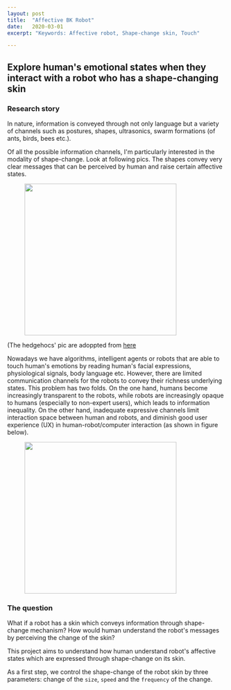 ```yaml
---
layout: post
title:  "Affective BK Robot"
date:   2020-03-01
excerpt: "Keywords: Affective robot, Shape-change skin, Touch"

---
```



<!-- <iframe src="https://ghbtns.com/github-btn.html?user=TaylanTatli&repo=Halve&type=star&count=true&size=large" frameborder="0" scrolling="0" width="160px" height="30px"></iframe>     -->

## Explore human's emotional states when they interact with a robot who has a shape-changing skin
 
### Research story
In nature, information is conveyed through not only language but a variety of channels such as postures, shapes, ultrasonics, swarm formations (of ants, birds, bees etc.).

Of all the possible information channels, I'm particularly interested in the modality of shape-change. Look at following pics. The shapes convey very clear messages that can be perceived by human and raise certain affective states.

<figure>
<img src="{{site.baseurl}}/images/bk_robot/in_nature.png" style = "width:350px"/>
</figure>

(The hedgehocs' pic are adoppted from [here](http://blog.critterconnection.cc/spine-language/)

Nowadays we have algorithms, intelligent agents or robots that are able to touch human's emotions by reading human's facial expressions, physiological signals, body language etc. However, there are limited communication channels for the robots to convey their richness underlying states. This problem has two folds. On the one hand, humans become increasingly transparent to the robots, while robots are increasingly opaque to humans (especially to non-expert users), which leads to information inequality. On the other hand, inadequate expressive channels limit interaction space between human and robots, and diminish good user experience (UX) in human-robot/computer interaction (as shown in figure below).


<!-- {% capture images %}
  {{ site.url }}/images/bk_robot/HRI_info_trans.png
{% endcapture %}
{% include gallery images=images caption="Human-robot/computer information channels" cols=3 %} -->

<figure>
<img src="{{site.baseurl}}/images/bk_robot/HRI_info_trans.png" style = "width:350px"/>
</figure>

### The question
What if a robot has a skin which conveys information through shape-change mechanism? How would human understand the robot's messages by perceiving the change of the skin? 

This project aims to understand how human understand robot's affective states which are expressed through shape-change on its skin.

As a first step, we control the shape-change of the robot skin by three parameters: change of the `size`, `speed` and the `frequency` of the change.

